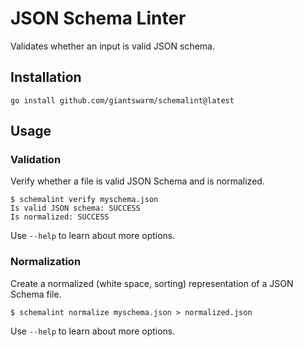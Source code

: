 # JSON Schema Linter

Validates whether an input is valid JSON schema.

## Installation

```nohighlight
go install github.com/giantswarm/schemalint@latest
```

## Usage

### Validation

Verify whether a file is valid JSON Schema and is normalized.

```nohighlight
$ schemalint verify myschema.json
Is valid JSON schema: SUCCESS
Is normalized: SUCCESS
```

Use `--help` to learn about more options.

### Normalization

Create a normalized (white space, sorting) representation of a JSON Schema file.

```nohighlight
$ schemalint normalize myschema.json > normalized.json
```

Use `--help` to learn about more options.
